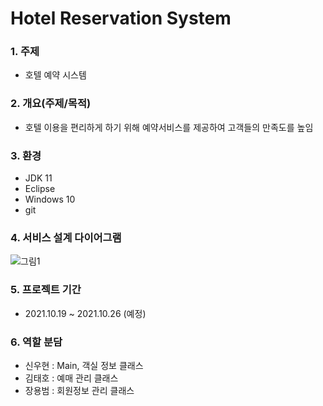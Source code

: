 # Hotel Reservation System

### 1. 주제
- 호텔 예약 시스템
### 2. 개요(주제/목적)
- 호텔 이용을 편리하게 하기 위해 예약서비스를 제공하여 고객들의 만족도를 높임
### 3. 환경
- JDK 11
- Eclipse
- Windows 10
- git
### 4. 서비스 설계 다이어그램
![그림1](https://user-images.githubusercontent.com/87436495/137877871-555af2b4-6989-44b1-afe3-5f5998ae4cc5.png)

### 5. 프로젝트 기간
- 2021.10.19 ~ 2021.10.26 (예정)
### 6. 역할 분담
- 신우현 : Main, 객실 정보 클래스
- 김태호 : 예매 관리 클래스
- 장용범 : 회원정보 관리 클래스

